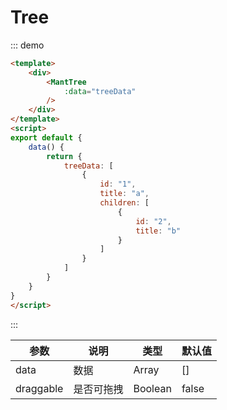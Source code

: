 # Tree

::: demo
```html
<template>
    <div>
        <MantTree
            :data="treeData"
        />
    </div>
</template>
<script>
export default {
    data() {
        return {
            treeData: [
                {
                    id: "1",
                    title: "a",
                    children: [
                        {
                            id: "2",
                            title: "b"
                        }
                    ]
                }
            ]
        }
    }
}
</script>
```
:::


|参数|说明|类型|默认值|
|-|-|-|-|
|data|数据|Array|[]|
|draggable|是否可拖拽|Boolean|false|